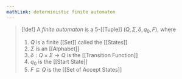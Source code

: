 ```yaml
---
mathLink: deterministic finite automaton
---
```

>[!def]
>A *finite automaton* is a $5$-[[Tuple]] $(Q,\Sigma,\delta,q_{0},F)$, where
>1. $Q$ is a finite [[Set]] called the [[States]]
>2. $\Sigma$ is an [[Alphabet]]
>3. $\delta:Q\times \Sigma \rightarrow Q$ is the [[Transition Function]]
>4. $q_{0}$ is the [[Start State]]
>5. $F\subseteq Q$ is the [[Set of Accept States]]

